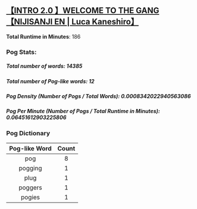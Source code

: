 ## [【INTRO 2.0 】WELCOME TO THE GANG【NIJISANJI EN | Luca Kaneshiro】](https://www.youtube.com/watch?v=jWpUiTPTfes)
**Total Runtime in Minutes**: 186

### **Pog Stats:**

##### **Total number of words**: 14385

##### **Total number of Pog-like words**: 12

##### **Pog Density (Number of Pogs / Total Words)**: 0.0008342022940563086

##### **Pog Per Minute (Number of Pogs / Total Runtime in Minutes)**: 0.06451612903225806

### **Pog Dictionary**
**Pog-like Word** | **Count**
:---: | :---:
pog | 8
pogging | 1
plug | 1
poggers | 1
pogies | 1
